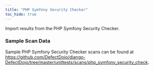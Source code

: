 ```yaml
---
title: "PHP Symfony Security Checker"
toc_hide: true
---
```

Import results from the PHP Symfony Security Checker.

### Sample Scan Data
Sample PHP Symfony Security Checker scans can be found at https://github.com/DefectDojo/django-DefectDojo/tree/master/unittests/scans/php_symfony_security_check.